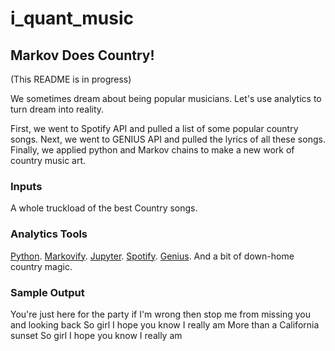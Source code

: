 # i_quant_music
## Markov Does Country!

(This README is in progress)

We sometimes dream about being popular musicians. Let's use analytics to turn dream into reality. 

First, we went to Spotify API and pulled a list of some popular country songs. Next, we went to GENIUS API and pulled the lyrics of all these songs. Finally, we applied python and Markov chains to make a new work of country music art.

### Inputs
A whole truckload of the best Country songs.

### Analytics Tools
[Python](https://www.python.org/). [Markovify](https://github.com/jsvine/markovify). [Jupyter](https://jupyter.org/). [Spotify](https://developer.spotify.com/). [Genius](https://docs.genius.com/). And a bit of down-home country magic.

### Sample Output
You're just here for the party if I'm wrong then stop me from missing you and looking back
So girl I hope you know I really am
More than a California sunset
So girl I hope you know I really am